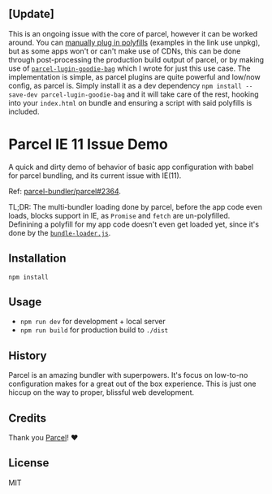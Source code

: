 ## [Update]

This is an ongoing issue with the core of parcel, however it can be worked around. You can [manually plug in polyfills](https://github.com/parcel-bundler/parcel/issues/2364#issuecomment-445808271) (examples in the link use unpkg), but as some apps won't or can't make use of CDNs, this can be done through post-processing the production build output of parcel, or by making use of [`parcel-lugin-goodie-bag`](https://github.com/edm00se/parcel-plugin-goodie-bag) which I wrote for just this use case. The implementation is simple, as parcel plugins are quite powerful and low/now config, as parcel is. Simply install it as a dev dependency `npm install --save-dev parcel-lugin-goodie-bag` and it will take care of the rest, hooking into your `index.html` on bundle and ensuring a script with said polyfills is included.

# Parcel IE 11 Issue Demo

A quick and dirty demo of behavior of basic app configuration with babel for parcel bundling, and its current issue with IE(11).

Ref: [parcel-bundler/parcel#2364](https://github.com/parcel-bundler/parcel/issues/2364).

TL;DR: The multi-bundler loading done by parcel, before the app code even loads, blocks support in IE, as `Promise` and `fetch` are un-polyfilled. Definining a polyfill for my app code doesn't even get loaded yet, since it's done by the [`bundle-loader.js`](https://github.com/parcel-bundler/parcel/blob/3042224b8caeb5b195fe64db399be24d3b7ad7cc/packages/core/parcel-bundler/src/builtins/bundle-loader.js#L27-L29).

## Installation

`npm install`

## Usage

- `npm run dev` for development + local server
- `npm run build` for production build to `./dist`

## History

Parcel is an amazing bundler with superpowers. It's focus on low-to-no configuration makes for a great out of the box experience. This is just one hiccup on the way to proper, blissful web development.

## Credits

Thank you [Parcel](https://parceljs.org/)! ❤

## License

MIT
